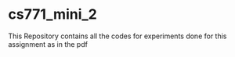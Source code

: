 # cs771_mini_2
This Repository contains all the codes for experiments done for this assignment as in the pdf